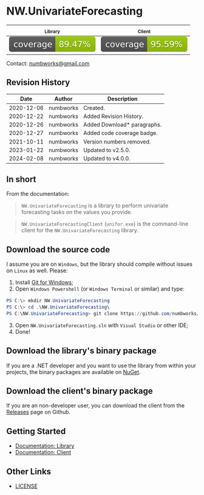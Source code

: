 # NW.UnivariateForecasting

| <sub>Library</sub> | <sub>Client</sub> |
|---|---|
|![codecoverage_library.svg](codecoverage_library.svg)|![codecoverage_client.svg](codecoverage_client.svg)|

Contact: numbworks@gmail.com

## Revision History

| Date | Author | Description |
|---|---|---|
| 2020-12-06 | numbworks | Created. |
| 2020-12-22 | numbworks | Added Revision History. |
| 2020-12-26 | numbworks | Added Download* paragraphs. |
| 2020-12-27 | numbworks | Added code coverage badge. |
| 2021-10-11 | numbworks | Version numbers removed. |
| 2023-01-22 | numbworks | Updated to v2.5.0. |
| 2024-02-08 | numbworks | Updated to v4.0.0. |

## In short

From the documentation:

>`NW.UnivariateForecasting` is a library to perform univariate forecasting tasks on the values you provide. 

>`NW.UnivariateForecastingClient` (`unifor.exe`) is the command-line client for the `NW.UnivariateForecasting` library.

## Download the source code

I assume you are on `Windows`, but the library should compile without issues on `Linux` as well. Please:

1. Install [Git for Windows](https://git-scm.com/download/win);
2. Open `Windows Powershell` (or `Windows Terminal` or similar) and type:

```powershell
PS C:\> mkdir NW.UnivariateForecasting
PS C:\> cd .\NW.UnivariateForecasting\
PS C:\NW.UnivariateForecasting> git clone https://github.com/numbworks/NW.UnivariateForecasting.git
```

3. Open `NW.UnivariateForecasting.sln` with `Visual Studio` or other IDE;
4. Done!

## Download the library's binary package

If you are a .NET developer and you want to use the library from within your projects, the binary packages are available on [NuGet](https://www.nuget.org/packages/NW.UnivariateForecasting/).

## Download the client's binary package

If you are an non-developer user, you can download the client from the [Releases](https://github.com/numbworks/NW.UnivariateForecasting/releases) page on Github.

## Getting Started

- [Documentation: Library](docs/Documentation-NW.UnivariateForecasting.md)
- [Documentation: Client](docs/Documentation-NW.UnivariateForecastingClient.md)

## Other Links

- [LICENSE](LICENSE)
